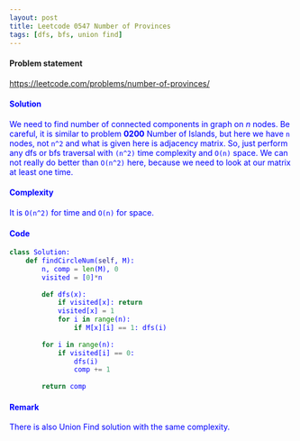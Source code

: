 ```yaml
---
layout: post
title: Leetcode 0547 Number of Provinces
tags: [dfs, bfs, union find]
---
```


#### Problem statement

<a href="https://leetcode.com/problems/number-of-provinces/"> <font color = blue>https://leetcode.com/problems/number-of-provinces/

#### Solution
We need to find number of connected components in graph on $n$ nodes. Be careful, it is similar to problem **0200** Number of Islands, but here we have `n` nodes, not `n^2` and what is given here is adjacency matrix. So, just perform any dfs or bfs traversal with `(n^2)` time complexity and `O(n)` space. We can not really do better than `O(n^2)` here, because we need to look at our matrix at least one time.

#### Complexity
It is `O(n^2)` for time and `O(n)` for space.

#### Code
```python
class Solution:
    def findCircleNum(self, M):
        n, comp = len(M), 0
        visited = [0]*n
        
        def dfs(x):
            if visited[x]: return
            visited[x] = 1
            for i in range(n):
                if M[x][i] == 1: dfs(i)
        
        for i in range(n):
            if visited[i] == 0:
                dfs(i)
                comp += 1
        
        return comp
```

#### Remark
There is also Union Find solution with the same complexity.

